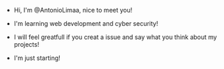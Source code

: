 - Hi, I'm @AntonioLimaa, nice to meet you!
- I'm learning web development and cyber security!

- I will feel greatfull if you creat a issue and say what you think about my projects!
- I'm just starting!

<!---
Antonio0000000/Antonio0000000 is a ✨ special ✨ repository because its `README.md` (this file) appears on your GitHub profile.
You can click the Preview link to take a look at your changes.
--->
